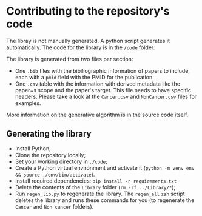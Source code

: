 # Contributing to the repository's code

The libray is not manually generated. A python script generates it automatically. The code for the library is in the `/code` folder.

The library is generated from two files per section:
- One `.bib` files with the bibiliographic information of papers to include, each with a `pmid` field with the PMID for the publication.
- One `.csv` table with the information with derived metadata like the paper=s scope and the paper's target. This file needs to have specific headers. Please take a look at the `Cancer.csv` and `NonCancer.csv` files for examples.

More information on the generative algorithm is in the source code itself.

## Generating the library
- Install Python;
- Clone the repository locally;
- Set your working directory in `./code`;
- Create a Python virtual environment and activate it (`python -m venv env && source ./env/bin/activate`).
- Install required dependencies: `pip install -r requirements.txt`
- Delete the contents of the `Library` folder (`rm -rf ../Library/*`);
- Run `regen_lib.py` to regenerate the library. The `regen_all` `zsh` script deletes the library and runs these commands for you (to regenerate the `Cancer` and `Non cancer` folders).
